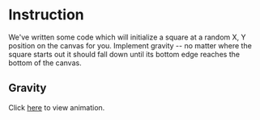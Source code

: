 # Instruction 
We've written some code which will initialize a square at a random X, Y position on the canvas for you. Implement gravity -- no matter where the square starts out it should fall down until its bottom edge reaches the bottom of the canvas.

## Gravity 
Click [here](https://codeinplace.stanford.edu/cip4/share/KGK9kqY69XnDWMzoSJ4j) to view animation. 
